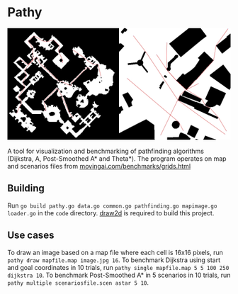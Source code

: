 # Pathy

![](./maps_with_paths.png)

A tool for visualization and benchmarking of pathfinding algorithms (Dijkstra, A, Post-Smoothed A* and Theta*).
The program operates on map and scenarios files from [movingai.com/benchmarks/grids.html](https://www.movingai.com/benchmarks/grids.html)

## Building

Run `go build pathy.go data.go common.go pathfinding.go mapimage.go loader.go` in the `code` directory.
[draw2d](https://godoc.org/github.com/llgcode/draw2d) is required to build this project.

## Use cases

To draw an image based on a map file where each cell is 16x16 pixels, run `pathy draw mapfile.map image.jpg 16`.
To benchmark Dijkstra using start and goal coordinates in 10 trials, run `pathy single mapfile.map 5 5 100 250 dijkstra 10`.
To benchmark Post-Smoothed A* in 5 scenarios in 10 trials, run `pathy multiple scenariosfile.scen astar 5 10`.
